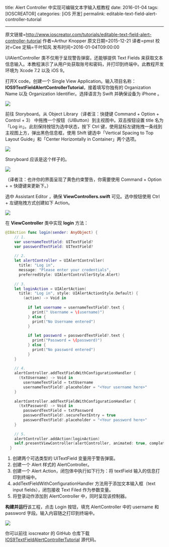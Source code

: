 title: Alert Controller 中实现可编辑文本字输入框教程
date: 2016-01-04
tags: [IOSCREATOR]
categories: [iOS 开发]
permalink: editable-text-field-alert-controller-tutorial

---
原文链接=http://www.ioscreator.com/tutorials/editable-text-field-alert-controller-tutorial
作者=Arthur Knopper
原文日期=2015-12-21
译者=pmst
校对=Cee
定稿=千叶知风
发布时间=2016-01-04T09:00:00

<!--此处开始正文-->

UIAlertController 类不仅用于呈现警告弹窗，还能够提供 Text Fields 来获取文本信息输入。本教程演示了从用户处获取账号和密码，并打印到终端中。此教程开发环境为 Xcode 7.2 以及 iOS 9。

打开X code，创建一个 Single View Application。输入项目名称：**IOS9TextFieldAlertControllerTutorial**，接着填写你独有的 Organization Name 以及 Organization Identifier。选择语言为 Swift 并确保设备为 iPhone 。
<!--more-->

![](/img/articles/editable-text-field-alert-controller-tutorial/format=1500w1451868017.9978042)

前往 Storyboard。从 Object Library（译者注：快捷键 Command + Option + Control + 3） 中拖拽一个按钮（UIButton）到主视图中。双击按钮设置 title 名为 「Log in」。此刻保持按钮为选中状态，按下 Ctrl 键，使用鼠标左键拖拽一条线到主视图上方，弹出黑色信息框，使用 Shift 键选中「Vertical Spacing to Top Layout Guide」和「Center Horizontally in Container」两个选项。

![](/img/articles/editable-text-field-alert-controller-tutorial/1451868018.5434368)

Storyboard 应该是这个样子的。

![](/img/articles/editable-text-field-alert-controller-tutorial/format=1500w1451868018.9260972)

（译者注：也许你的界面呈现了黄色约束警告，你需要使用 Command + Option + = 快捷键来更新下。）

选中 Assistant Editor ，确保 **ViewControllers.swift** 可见。选中按钮使用 Ctrl + 左键拖拽方式创建如下 Action。

![](/img/articles/editable-text-field-alert-controller-tutorial/format=750w1451868019.366837)

在 **ViewController** 类中实现 **login** 方法：

```swift
@IBAction func login(sender: AnyObject) {
    // 1.
    var usernameTextField: UITextField?
    var passwordTextField: UITextField?
    
    // 2.  
    let alertController = UIAlertController(
      title: "Log in",
      message: "Please enter your credentials",
      preferredStyle: UIAlertControllerStyle.Alert)
    
    // 3.  
    let loginAction = UIAlertAction(
      title: "Log in", style: UIAlertActionStyle.Default) {
        (action) -> Void in
        
          if let username = usernameTextField?.text {
            print(" Username = \(username)")
          } else {
            print("No Username entered")
          }
        
          if let password = passwordTextField?.text {
            print("Password = \(password)")
          } else {
            print("No password entered")
          }
    }
    
    // 4.
    alertController.addTextFieldWithConfigurationHandler {
      (txtUsername) -> Void in
        usernameTextField = txtUsername
        usernameTextField!.placeholder = "<Your username here>"
    }
    
    alertController.addTextFieldWithConfigurationHandler {
      (txtPassword) -> Void in
        passwordTextField = txtPassword
        passwordTextField!.secureTextEntry = true
        passwordTextField!.placeholder = "<Your password here>"
    }
    
    // 5.
    alertController.addAction(loginAction)
    self.presentViewController(alertController, animated: true, completion: nil)
  }
```

  1. 创建两个可选类型的 UITextField 变量用于警告弹窗。
  2. 创建一个 Alert 样式的 AlertController。
  3. 创建一个 Alert Action，闭包体中执行如下行为：将 textField 输入的信息打印到终端中。
  4. addTextFieldWithConfigurationHandler 方法用于添加文本输入框（text input fields），闭包接收 Text Filed 作为参数变量。
  5. 将登录动作添加到 AlertController 中，同时呈现该控制器。

**构建并运行**该工程，点击 Login 按钮，填充 AlertController 中的 username 和 password 字段。输入内容随之打印到终端中。

![](/img/articles/editable-text-field-alert-controller-tutorial/format=1500w1451868019.8416817)

你可以前往 ioscreator 的 GitHub 仓库下载 [IOS9TextFieldAlertControllerTutorial](https://github.com/ioscreator/ioscreator) 源代码。